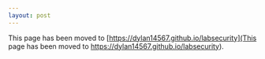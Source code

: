 ```yaml
---
layout: post
---
```


This page has been moved to [https://dylan14567.github.io/labsecurity](This page has been moved to https://dylan14567.github.io/labsecurity).
